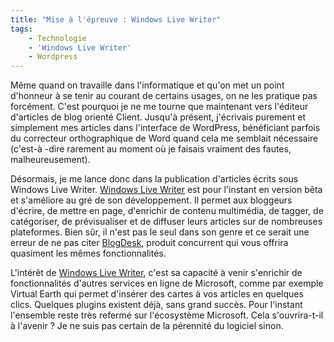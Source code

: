 ```yaml
---
title: "Mise à l'épreuve : Windows Live Writer"
tags:
    - Technologie
    - 'Windows Live Writer'
    - Wordpress
---
```


Même quand on travaille dans l'informatique et qu'on met un point d'honneur à se
tenir au courant de certains usages, on ne les pratique pas forcément. C'est
pourquoi je ne me tourne que maintenant vers l'éditeur d'articles de blog
orienté Client. Jusqu'à présent, j'écrivais purement et simplement mes articles
dans l'interface de WordPress, bénéficiant parfois du correcteur orthographique
de Word quand cela me semblait nécessaire (c'est-à -dire rarement au moment où
je faisais vraiment des fautes, malheureusement).

Désormais, je me lance donc dans la publication d'articles écrits sous Windows
Live Writer.
[Windows Live Writer](http://windows.microsoft.com:80/en-us/windows-live/essentials)
est pour l'instant en version bêta et s'améliore au gré de son développement. Il
permet aux bloggeurs d'écrire, de mettre en page, d'enrichir de contenu
multimédia, de tagger, de catégoriser, de prévisualiser et de diffuser leurs
articles sur de nombreuses plateformes. Bien sûr, il n'est pas le seul dans son
genre et ce serait une erreur de ne pas citer
[BlogDesk](http://www.blogdesk.org/de/index.htm), produit concurrent qui vous
offrira quasiment les mêmes fonctionnalités.

L'intérêt de
[Windows Live Writer](http://windows.microsoft.com:80/en-us/windows-live/essentials),
c'est sa capacité à venir s'enrichir de fonctionnalités d'autres services en
ligne de Microsoft, comme par exemple Virtual Earth qui permet d'insérer des
cartes à vos articles en quelques clics. Quelques plugins existent déjà, sans
grand succès. Pour l'instant l'ensemble reste très refermé sur l'écosystème
Microsoft. Cela s'ouvrira-t-il à l'avenir ? Je ne suis pas certain de la
pérennité du logiciel sinon.
